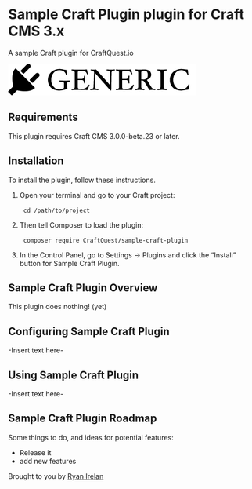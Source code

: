 # Sample Craft Plugin plugin for Craft CMS 3.x

A sample Craft plugin for CraftQuest.io

![Screenshot](resources/img/plugin-logo.png)

## Requirements

This plugin requires Craft CMS 3.0.0-beta.23 or later.

## Installation

To install the plugin, follow these instructions.

1. Open your terminal and go to your Craft project:

        cd /path/to/project

2. Then tell Composer to load the plugin:

        composer require CraftQuest/sample-craft-plugin

3. In the Control Panel, go to Settings → Plugins and click the “Install” button for Sample Craft Plugin.

## Sample Craft Plugin Overview

This plugin does nothing! (yet)

## Configuring Sample Craft Plugin

-Insert text here-

## Using Sample Craft Plugin

-Insert text here-

## Sample Craft Plugin Roadmap

Some things to do, and ideas for potential features:

* Release it
* add new features

Brought to you by [Ryan Irelan](https://craftquest.io)
